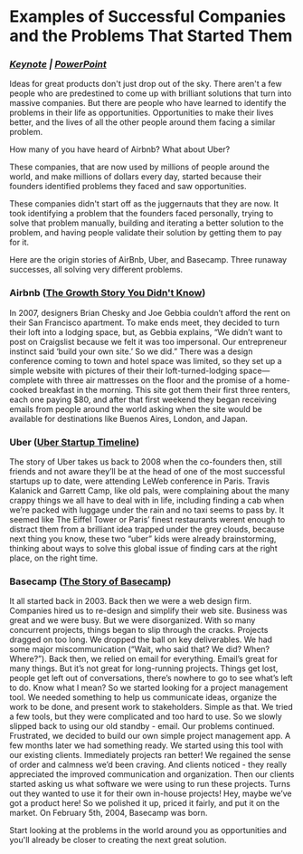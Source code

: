 # Examples of Successful Companies and the Problems That Started Them

### ***[Keynote](https://www.dropbox.com/s/bz29c08i152plqo/01%20-%20Keynote%20-%20Solve%20a%20Problem%20You%20Care%20About.key?dl=0 "Solve a Problem You Care About - Keynote") | [PowerPoint](https://www.dropbox.com/s/m82ms4mzb0p6p1k/01%20-%20PowerPoint%20-%20Solve%20a%20Problem%20You%20Care%20About.pptx?dl=0 "Solve a Problem You Care About - PowePoint")***

Ideas for great products don't just drop out of the sky. There aren't a few people who are predestined to come up with brilliant solutions that turn into massive companies. But there are people who have learned to identify the problems in their life as opportunities. Opportunities to make their lives better, and the lives of all the other people around them facing a similar problem.

How many of you have heard of Airbnb? What about Uber?

These companies, that are now used by millions of people around the world, and make millions of dollars every day, started because their founders identified problems they faced and saw opportunities.

These companies didn't start off as the juggernauts that they are now. It took identifying a problem that the founders faced personally, trying to solve that problem manually, building and iterating a better solution to the problem, and having people validate their solution by getting them to pay for it.

Here are the origin stories of AirBnb, Uber, and Basecamp. Three runaway successes, all solving very different problems.

### Airbnb ([The Growth Story You Didn't Know](https://growthhackers.com/growth-studies/airbnb "Airbnb: The Growth Story You Didn't Know"))
  In 2007, designers Brian Chesky and Joe Gebbia couldn’t afford the rent on their San Francisco apartment. To make ends meet, they decided to turn their loft into a lodging space, but, as Gebbia explains, “We didn’t want to post on Craigslist because we felt it was too impersonal. Our entrepreneur instinct said ‘build your own site.’ So we did.” There was a design conference coming to town and hotel space was limited, so they set up a simple website with pictures of their their loft-turned-lodging space—complete with three air mattresses on the floor and the promise of a home-cooked breakfast in the morning. This site got them their first three renters, each one paying $80, and after that first weekend they began receiving emails from people around the world asking when the site would be available for destinations like Buenos Aires, London, and Japan.
### Uber ([Uber Startup Timeline](http://uberestimate.com/timeline/ "How Uber Started"))
  The story of Uber takes us back to 2008 when the co-founders then, still friends and not aware they’ll be at the head of one of the most successful startups up to date, were attending LeWeb conference in Paris. Travis Kalanick and Garrett Camp, like old pals, were complaining about the many crappy things we all have to deal with in life, including finding a cab when we’re packed with luggage under the rain and no taxi seems to pass by. It seemed like The Eiffel Tower or Paris’ finest restaurants werent enough to distract them from a brilliant idea trapped under the grey clouds, because next thing you know, these two “uber” kids were already brainstorming, thinking about ways to solve this global issue of finding cars at the right place, on the right time.
### Basecamp ([The Story of Basecamp](https://basecamp.com/about/story "The Story of Basecamp"))
  It all started back in 2003. Back then we were a web design firm. Companies hired us to re-design and simplify their web site. Business was great and we were busy. But we were disorganized. With so many concurrent projects, things began to slip through the cracks. Projects dragged on too long. We dropped the ball on key deliverables. We had some major miscommunication (“Wait, who said that? We did? When? Where?”). Back then, we relied on email for everything. Email’s great for many things. But it’s not great for long-running projects. Things get lost, people get left out of conversations, there’s nowhere to go to see what’s left to do. Know what I mean? So we started looking for a project management tool. We needed something to help us communicate ideas, organize the work to be done, and present work to stakeholders. Simple as that. We tried a few tools, but they were complicated and too hard to use. So we slowly slipped back to using our old standby - email. Our problems continued. Frustrated, we decided to build our own simple project management app. A few months later we had something ready. We started using this tool with our existing clients. Immediately projects ran better! We regained the sense of order and calmness we’d been craving. And clients noticed - they really appreciated the improved communication and organization. Then our clients started asking us what software we were using to run these projects. Turns out they wanted to use it for their own in-house projects! Hey, maybe we’ve got a product here! So we polished it up, priced it fairly, and put it on the market. On February 5th, 2004, Basecamp was born.

Start looking at the problems in the world around you as opportunities and you'll already be closer to creating the next great solution.
